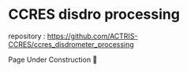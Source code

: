 # CCRES disdro processing

repository : https://github.com/ACTRIS-CCRES/ccres_disdrometer_processing

Page Under Construction 🚧